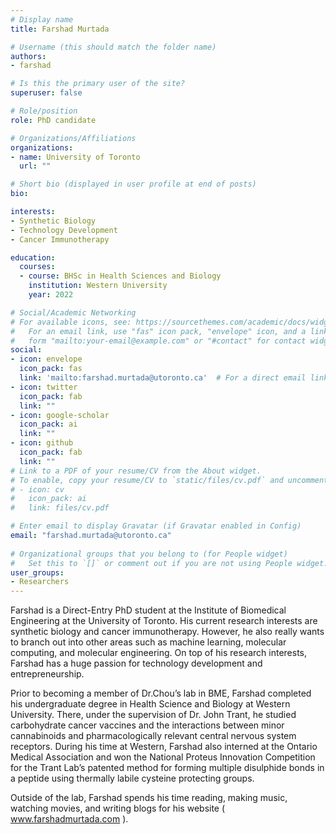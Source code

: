 ```yaml
---
# Display name
title: Farshad Murtada

# Username (this should match the folder name)
authors:
- farshad

# Is this the primary user of the site?
superuser: false

# Role/position
role: PhD candidate

# Organizations/Affiliations
organizations:
- name: University of Toronto
  url: ""

# Short bio (displayed in user profile at end of posts)
bio:  

interests:
- Synthetic Biology
- Technology Development
- Cancer Immunotherapy 

education:
  courses:
  - course: BHSc in Health Sciences and Biology
    institution: Western University
    year: 2022

# Social/Academic Networking
# For available icons, see: https://sourcethemes.com/academic/docs/widgets/#icons
#   For an email link, use "fas" icon pack, "envelope" icon, and a link in the
#   form "mailto:your-email@example.com" or "#contact" for contact widget.
social:
- icon: envelope
  icon_pack: fas
  link: 'mailto:farshad.murtada@utoronto.ca'  # For a direct email link, use "mailto:test@example.org".
- icon: twitter
  icon_pack: fab
  link: ""
- icon: google-scholar
  icon_pack: ai
  link: ""
- icon: github
  icon_pack: fab
  link: ""
# Link to a PDF of your resume/CV from the About widget.
# To enable, copy your resume/CV to `static/files/cv.pdf` and uncomment the lines below.  
# - icon: cv
#   icon_pack: ai
#   link: files/cv.pdf

# Enter email to display Gravatar (if Gravatar enabled in Config)
email: "farshad.murtada@utoronto.ca"
  
# Organizational groups that you belong to (for People widget)
#   Set this to `[]` or comment out if you are not using People widget.  
user_groups:
- Researchers
---
```


Farshad is a Direct-Entry PhD student at the Institute of Biomedical Engineering at the University of Toronto. His current research interests are synthetic biology and cancer immunotherapy. However, he also really wants to branch out into other areas such as machine learning, molecular computing, and molecular engineering. On top of his research interests, Farshad has a huge passion for technology development and entrepreneurship.

Prior to becoming a member of Dr.Chou’s lab in BME, Farshad completed his undergraduate degree in Health Science and Biology at Western University. There, under the supervision of Dr. John Trant, he studied carbohydrate cancer vaccines and the interactions between minor cannabinoids and pharmacologically relevant central nervous system receptors. During his time at Western, Farshad also interned at the Ontario Medical Association and won the National Proteus Innovation Competition for the Trant Lab’s patented method for forming multiple disulphide bonds in a peptide using thermally labile cysteine protecting groups.

Outside of the lab, Farshad spends his time reading, making music, watching movies, and writing blogs for his website ( www.farshadmurtada.com ). 
